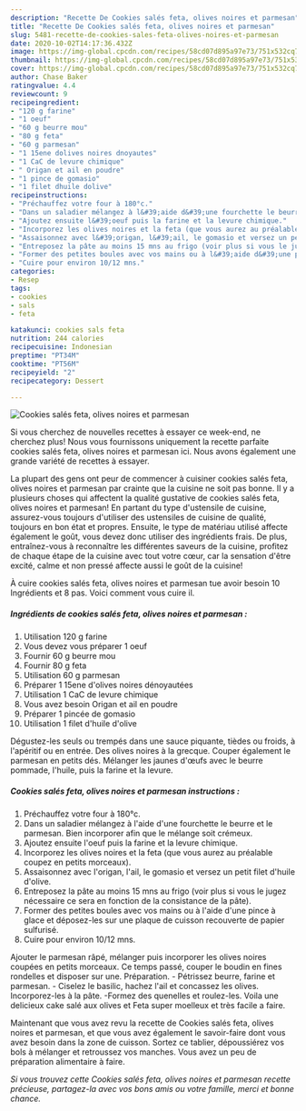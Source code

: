 ```yaml
---
description: "Recette De Cookies salés feta, olives noires et parmesan"
title: "Recette De Cookies salés feta, olives noires et parmesan"
slug: 5481-recette-de-cookies-sales-feta-olives-noires-et-parmesan
date: 2020-10-02T14:17:36.432Z
image: https://img-global.cpcdn.com/recipes/58cd07d895a97e73/751x532cq70/cookies-sales-feta-olives-noires-et-parmesan-photo-principale-de-la-recette.jpg
thumbnail: https://img-global.cpcdn.com/recipes/58cd07d895a97e73/751x532cq70/cookies-sales-feta-olives-noires-et-parmesan-photo-principale-de-la-recette.jpg
cover: https://img-global.cpcdn.com/recipes/58cd07d895a97e73/751x532cq70/cookies-sales-feta-olives-noires-et-parmesan-photo-principale-de-la-recette.jpg
author: Chase Baker
ratingvalue: 4.4
reviewcount: 9
recipeingredient:
- "120 g farine"
- "1 oeuf"
- "60 g beurre mou"
- "80 g feta"
- "60 g parmesan"
- "1 15ene dolives noires dnoyautes"
- "1 CaC de levure chimique"
- " Origan et ail en poudre"
- "1 pince de gomasio"
- "1 filet dhuile dolive"
recipeinstructions:
- "Préchauffez votre four à 180°c."
- "Dans un saladier mélangez à l&#39;aide d&#39;une fourchette le beurre et le parmesan. Bien incorporer afin que le mélange soit crémeux."
- "Ajoutez ensuite l&#39;oeuf puis la farine et la levure chimique."
- "Incorporez les olives noires et la feta (que vous aurez au préalable coupez en petits morceaux)."
- "Assaisonnez avec l&#39;origan, l&#39;ail, le gomasio et versez un petit filet d&#39;huile d&#39;olive."
- "Entreposez la pâte au moins 15 mns au frigo (voir plus si vous le jugez nécessaire ce sera en fonction de la consistance de la pâte)."
- "Former des petites boules avec vos mains ou à l&#39;aide d&#39;une pince à glace et déposez-les sur une plaque de cuisson recouverte de papier sulfurisé."
- "Cuire pour environ 10/12 mns."
categories:
- Resep
tags:
- cookies
- sals
- feta

katakunci: cookies sals feta 
nutrition: 244 calories
recipecuisine: Indonesian
preptime: "PT34M"
cooktime: "PT56M"
recipeyield: "2"
recipecategory: Dessert

---
```



![Cookies salés feta, olives noires et parmesan](https://img-global.cpcdn.com/recipes/58cd07d895a97e73/751x532cq70/cookies-sales-feta-olives-noires-et-parmesan-photo-principale-de-la-recette.jpg)

Si vous cherchez de nouvelles recettes à essayer ce week-end, ne cherchez plus! Nous vous fournissons uniquement la recette parfaite cookies salés feta, olives noires et parmesan ici. Nous avons également une grande variété de recettes à essayer.

La plupart des gens ont peur de commencer à cuisiner cookies salés feta, olives noires et parmesan par crainte que la cuisine ne soit pas bonne. Il y a plusieurs choses qui affectent la qualité gustative de cookies salés feta, olives noires et parmesan! En partant du type d'ustensile de cuisine, assurez-vous toujours d'utiliser des ustensiles de cuisine de qualité, toujours en bon état et propres. Ensuite, le type de matériau utilisé affecte également le goût, vous devez donc utiliser des ingrédients frais. De plus, entraînez-vous à reconnaître les différentes saveurs de la cuisine, profitez de chaque étape de la cuisine avec tout votre cœur, car la sensation d'être excité, calme et non pressé affecte aussi le goût de la cuisine!

<!--inarticleads1-->

À cuire cookies salés feta, olives noires et parmesan tue avoir besoin 10 Ingrédients et 8 pas. Voici comment vous cuire il.

##### Ingrédients de cookies salés feta, olives noires et parmesan :

1. Utilisation 120 g farine
1. Vous devez vous préparer 1 oeuf
1. Fournir 60 g beurre mou
1. Fournir 80 g feta
1. Utilisation 60 g parmesan
1. Préparer 1 15ene d&#39;olives noires dénoyautées
1. Utilisation 1 CaC de levure chimique
1. Vous avez besoin  Origan et ail en poudre
1. Préparer 1 pincée de gomasio
1. Utilisation 1 filet d&#39;huile d&#39;olive


Dégustez-les seuls ou trempés dans une sauce piquante, tièdes ou froids, à l&#39;apéritif ou en entrée. Des olives noires à la grecque. Couper également le parmesan en petits dés. Mélanger les jaunes d&#39;œufs avec le beurre pommade, l&#39;huile, puis la farine et la levure. 

<!--inarticleads2-->

##### Cookies salés feta, olives noires et parmesan instructions :

1. Préchauffez votre four à 180°c.
1. Dans un saladier mélangez à l&#39;aide d&#39;une fourchette le beurre et le parmesan. Bien incorporer afin que le mélange soit crémeux.
1. Ajoutez ensuite l&#39;oeuf puis la farine et la levure chimique.
1. Incorporez les olives noires et la feta (que vous aurez au préalable coupez en petits morceaux).
1. Assaisonnez avec l&#39;origan, l&#39;ail, le gomasio et versez un petit filet d&#39;huile d&#39;olive.
1. Entreposez la pâte au moins 15 mns au frigo (voir plus si vous le jugez nécessaire ce sera en fonction de la consistance de la pâte).
1. Former des petites boules avec vos mains ou à l&#39;aide d&#39;une pince à glace et déposez-les sur une plaque de cuisson recouverte de papier sulfurisé.
1. Cuire pour environ 10/12 mns.


Ajouter le parmesan râpé, mélanger puis incorporer les olives noires coupées en petits morceaux. Ce temps passé, couper le boudin en fines rondelles et disposer sur une. Préparation. - Pétrissez beurre, farine et parmesan. - Ciselez le basilic, hachez l&#39;ail et concassez les olives. Incorporez-les à la pâte. -Formez des quenelles et roulez-les. Voila une delicieux cake salé aux olives et Feta super moelleux et très facile a faire. 

<!--inarticleads1-->

<p>
Maintenant que vous avez revu la recette de Cookies salés feta, olives noires et parmesan, et que vous avez également le savoir-faire dont vous avez besoin dans la zone de cuisson. Sortez ce tablier, dépoussiérez vos bols à mélanger et retroussez vos manches. Vous avez un peu de préparation alimentaire à faire.
</p>

<p>
<i>Si vous trouvez cette Cookies salés feta, olives noires et parmesan recette précieuse, partagez-la avec vos bons amis ou votre famille, merci et bonne chance.</i>
</p>
